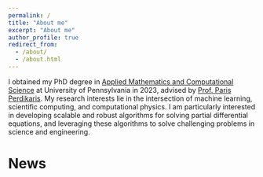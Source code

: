```yaml
---
permalink: /
title: "About me"
excerpt: "About me"
author_profile: true
redirect_from: 
  - /about/
  - /about.html
---
```


I obtained my PhD degree in [Applied Mathematics and Computational Science](https://www.amcs.upenn.edu/) at University of Pennsylvania in 2023, advised by [Prof. Paris Perdikaris](https://scholar.google.com/citations?user=h_zkt1oAAAAJ&hl=en). 
My research interests lie in the intersection of machine learning, scientific computing, and computational physics. 
I am particularly interested in developing scalable and robust algorithms for solving partial differential equations, and leveraging these algorithms to solve challenging problems in science and engineering.

News
======


